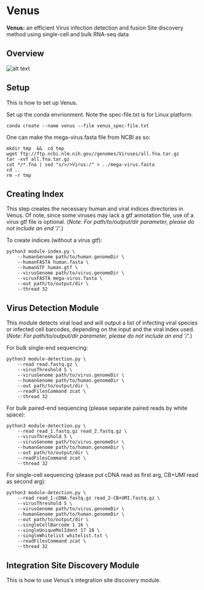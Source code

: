 # Venus
**Venus:** an efficient Virus infection detection and fusion Site discovery method using single-cell and bulk RNA-seq data

## Overview
![alt text](https://github.com/aicb-ZhangLabs/Venus/blob/main/fig%202.png)

## Setup
This is how to set up Venus.

Set up the conda envrionment. Note the spec-file.txt is for Linux platform.
```
conda create --name venus --file venus_spec-file.txt
```

One can make the mega-virus.fasta file from NCBI as so:
```
mkdir tmp  &&  cd tmp
wget ftp://ftp.ncbi.nlm.nih.gov//genomes/Viruses/all.fna.tar.gz
tar -xvf all.fna.tar.gz
cat */*.fna | sed "s/>/>Virus:/" > ../mega-virus.fasta
cd ..
rm -r tmp
```

## Creating Index
This step creates the necessary human and viral indices directories in Venus. Of note, since some viruses may lack a gtf annotation file, use of a virus gtf file is optional. (*Note: For path/to/output/dir parameter, please do not include an end '/'.*) 

To create indices (without a virus gtf):
```   
python3 module-index.py \
    --humanGenome path/to/human.genomeDir \
    --humanFASTA human.fasta \
    --humanGTF human.gtf \
    --virusGenome path/to/virus.genomeDir \
    --virusFASTA mega-virus.fasta \
    --out path/to/output/dir \
    --thread 32
```

## Virus Detection Module
This module detects viral load and will output a list of infecting viral species or infected cell barcodes, depending on the input and the viral index used. (*Note: For path/to/output/dir parameter, please do not include an end '/'.*) 

For bulk single-end sequencing:
```
python3 module-detection.py \
    --read read.fastq.gz \
    --virusThreshold 5 \
    --virusGenome path/to/virus.genomeDir \
    --humanGenome path/to/human.genomeDir \
    --out path/to/output/dir \
    --readFilesCommand zcat \
    --thread 32
```

For bulk paired-end sequencing (please separate paired reads by white space):
```
python3 module-detection.py \
    --read read_1.fastq.gz read_2.fastq.gz \
    --virusThreshold 5 \
    --virusGenome path/to/virus.genomeDir \
    --humanGenome path/to/human.genomeDir \
    --out path/to/output/dir \
    --readFilesCommand zcat \
    --thread 32
```

For single-cell sequencing (please put cDNA read as first arg, CB+UMI read as second arg):
```
python3 module-detection.py \
    --read read_1-cDNA.fastq.gz read_2-CB+UMI.fastq.gz \
    --virusThreshold 5 \
    --virusGenome path/to/virus.genomeDir \
    --humanGenome path/to/human.genomeDir \
    --out path/to/output/dir \
    --singleCellBarcode 1 16 \
    --singleUniqueMolIdent 17 10 \
    --singleWhitelist whitelist.txt \
    --readFilesCommand zcat \
    --thread 32
```

## Integration Site Discovery Module
This is how to use Venus's integration site discovery module.
